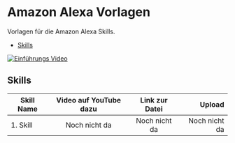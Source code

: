 # Amazon Alexa Vorlagen
Vorlagen für die Amazon Alexa Skills.

 * [Skills](#skills)

[![Einführungs Video](http://img.youtube.com/vi/g-8rHhtY2I4/0.jpg)](http://www.youtube.com/watch?v=g-8rHhtY2I4 "Einführungs Video | Alexa Skill Vorlagen")

## Skills

| Skill Name | Video auf YouTube dazu | Link zur Datei | Upload |
| ------------- | :-------------: | :-------------: | -----: |
| 1. Skill | Noch nicht da | Noch nicht da | Noch nicht da|
